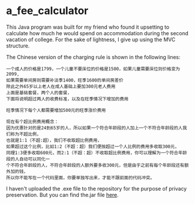 # a_fee_calculator
This Java program was built for my friend who found it upsetting to calculate how much he would spend on accommodation during the second vacation of college. For the sake of lightness, I give up using the MVC structure. 

The Chinese version of the charging rule is shown in the following lines:

    一个成人的价格是1799，一个儿童不要床位的价格是1500，如果儿童需要床位则价格变为2099,
    如果需要单间房则需要补淡季1400，旺季1600的单间房差价
    除此之外65岁以上老人在成人基础上要加300元老人费用
    上面是基础套餐，两个人的套餐，
    下面将说明超过两人的收费标准，以及在旺季情况下增加的费用
    
    旺季情况下每个人都需要增加500元的旺季涨价费用
    
    现在有个超比例费用概念：
    因为优惠针对的是24到65岁的人，所以如果一个符合年龄段的人加上一个不符合年龄段的人我们称为不超比例，
    也就是1:1（不超:超），我们不收取超比例费用，
    如果超过这个比例，比如1:2（不超：超）我们便按超过一个人比例的费用多收取300元，
    同理1:3便多收取600元，而2:1（不超：超）不收取超比例费用，你可以理解为一个符合年龄段的人自动可以同化一
    个不符合年龄段的人，不符合年龄段的人额外要多收300元，但是由于之前有每个年龄段还有额外加的钱，
    所以你不能写在一个代码里面，你要单独写出来，才能不跟前面的代码冲突。

I haven't uploaded the .exe file to the repository for the purpose of privacy preservation. But you can find the.jar file [here](https://github.com/Surgiu/a_fee_calculator/blob/master/resource/zzx.jar).
